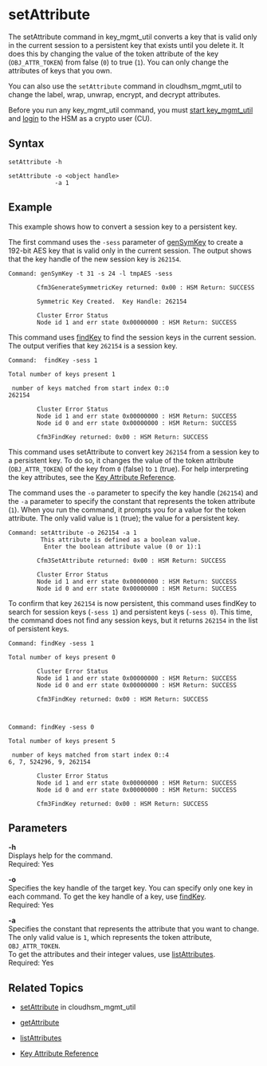# setAttribute<a name="key_mgmt_util-setAttribute"></a>

The setAttribute command in key\_mgmt\_util converts a key that is valid only in the current session to a persistent key that exists until you delete it\. It does this by changing the value of the token attribute of the key \(`OBJ_ATTR_TOKEN`\) from false \(`0`\) to true \(`1`\)\. You can only change the attributes of keys that you own\.

You can also use the `setAttribute` command in cloudhsm\_mgmt\_util to change the label, wrap, unwrap, encrypt, and decrypt attributes\.

Before you run any key\_mgmt\_util command, you must [start key\_mgmt\_util](key_mgmt_util-getting-started.md#key_mgmt_util-start) and [login](key_mgmt_util-getting-started.md#key_mgmt_util-log-in) to the HSM as a crypto user \(CU\)\. 

## Syntax<a name="setAttribute-syntax"></a>

```
setAttribute -h 

setAttribute -o <object handle> 
             -a 1
```

## Example<a name="setAttribute-examples"></a>

This example shows how to convert a session key to a persistent key\. 

The first command uses the `-sess` parameter of [genSymKey](key_mgmt_util-genSymKey.md) to create a 192\-bit AES key that is valid only in the current session\. The output shows that the key handle of the new session key is `262154`\.

```
Command: genSymKey -t 31 -s 24 -l tmpAES -sess
      
        Cfm3GenerateSymmetricKey returned: 0x00 : HSM Return: SUCCESS

        Symmetric Key Created.  Key Handle: 262154

        Cluster Error Status
        Node id 1 and err state 0x00000000 : HSM Return: SUCCESS
```

This command uses [findKey](key_mgmt_util-findKey.md) to find the session keys in the current session\. The output verifies that key `262154` is a session key\.

```
Command:  findKey -sess 1

Total number of keys present 1

 number of keys matched from start index 0::0
262154

        Cluster Error Status
        Node id 1 and err state 0x00000000 : HSM Return: SUCCESS
        Node id 0 and err state 0x00000000 : HSM Return: SUCCESS

        Cfm3FindKey returned: 0x00 : HSM Return: SUCCESS
```

This command uses setAttribute to convert key `262154` from a session key to a persistent key\. To do so, it changes the value of the token attribute \(`OBJ_ATTR_TOKEN`\) of the key from `0` \(false\) to `1` \(true\)\. For help interpreting the key attributes, see the [Key Attribute Reference](key-attribute-table.md)\.

The command uses the `-o` parameter to specify the key handle \(`262154`\) and the `-a` parameter to specify the constant that represents the token attribute \(`1`\)\. When you run the command, it prompts you for a value for the token attribute\. The only valid value is `1` \(true\); the value for a persistent key\.

```
Command: setAttribute -o 262154 -a 1
         This attribute is defined as a boolean value.
          Enter the boolean attribute value (0 or 1):1

        Cfm3SetAttribute returned: 0x00 : HSM Return: SUCCESS

        Cluster Error Status
        Node id 1 and err state 0x00000000 : HSM Return: SUCCESS
        Node id 0 and err state 0x00000000 : HSM Return: SUCCESS
```

To confirm that key `262154` is now persistent, this command uses findKey to search for session keys \(`-sess 1`\) and persistent keys \(`-sess 0`\)\. This time, the command does not find any session keys, but it returns `262154` in the list of persistent keys\.

```
Command: findKey -sess 1

Total number of keys present 0

        Cluster Error Status
        Node id 1 and err state 0x00000000 : HSM Return: SUCCESS
        Node id 0 and err state 0x00000000 : HSM Return: SUCCESS

        Cfm3FindKey returned: 0x00 : HSM Return: SUCCESS



Command: findKey -sess 0

Total number of keys present 5

 number of keys matched from start index 0::4
6, 7, 524296, 9, 262154

        Cluster Error Status
        Node id 1 and err state 0x00000000 : HSM Return: SUCCESS
        Node id 0 and err state 0x00000000 : HSM Return: SUCCESS

        Cfm3FindKey returned: 0x00 : HSM Return: SUCCESS
```

## Parameters<a name="setAttribute-parameters"></a>

**\-h**  
Displays help for the command\.   
Required: Yes

**\-o**  
Specifies the key handle of the target key\. You can specify only one key in each command\. To get the key handle of a key, use [findKey](key_mgmt_util-findKey.md)\.  
Required: Yes

**\-a**  
Specifies the constant that represents the attribute that you want to change\. The only valid value is `1`, which represents the token attribute, `OBJ_ATTR_TOKEN`\.  
To get the attributes and their integer values, use [listAttributes](key_mgmt_util-listAttributes.md)\.  
Required: Yes

## Related Topics<a name="setAttribute-seealso"></a>

+ [setAttribute](cloudhsm_mgmt_util-setAttribute.md) in cloudhsm\_mgmt\_util

+ [getAttribute](key_mgmt_util-getAttribute.md)

+ [listAttributes](key_mgmt_util-listAttributes.md)

+ [Key Attribute Reference](key-attribute-table.md)